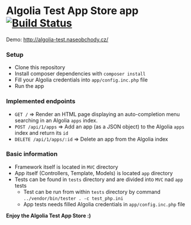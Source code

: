 # Algolia Test App Store app [![Build Status](https://travis-ci.org/JanPetr/AlgoliaTestAppStore.svg?branch=master)](https://travis-ci.org/JanPetr/AlgoliaTestAppStore)

Demo: <http://algolia-test.naseobchody.cz/>

### Setup ###

* Clone this repository
* Install composer dependencies with `composer install`
* Fill your Algolia credentials into `app/config.inc.php` file
* Run the app

### Implemented endpoints ###

* `GET /` => Render an HTML page displaying an auto-completion menu searching in an Algolia `apps` index.
* `POST /api/1/apps` => Add an app (as a JSON object) to the Algolia `apps` index and return its `id`
* `DELETE /api/1/apps/:id` => Delete an app from the Algolia index

### Basic information ###

* Framework itself is located in `MVC` directory
* App itself (Controllers, Template, Models) is located `app` directory
* Tests can be found in `tests` directory and are divided into `MVC` nad `app` tests
	* Test can be run from within `tests` directory by command `../vendor/bin/tester . -c test_php.ini`
	* App tests needs filled Algolia credentials in `app/config.inc.php` file
	
**Enjoy the Algolia Test App Store :)**